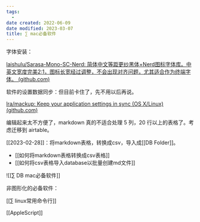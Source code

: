 ```yaml
---
tags:
  - 
date created: 2022-06-09
date modified: 2023-03-07
title: ∑ mac必备软件
---
```


字体安装：

[laishulu/Sarasa-Mono-SC-Nerd: 简体中文等距更纱黑体+Nerd图标字体库。中英文宽度完美2:1，图标长宽经过调整，不会出现对齐问题，尤其适合作为终端字体。 (github.com)](https://github.com/laishulu/Sarasa-Mono-SC-Nerd)

软件的设置数据同步：但目前卡住了，先不用以后再说。

[lra/mackup: Keep your application settings in sync (OS X/Linux) (github.com)](https://github.com/lra/mackup)

编辑起来太不方便了，markdown 真的不适合处理 5 列，20 行以上的表格了。考虑迁移到 airtable。

[[2023-02-28]]：将markdown表格，转换成csv，导入成[[DB Folder]]。

- [[如何将markdown表格转换成csv表格]]
- [[如何将csv表格导入database以批量创建md文件]]

![[∑ DB mac必备软件]]

非图形化的必备软件：

[[∑ linux常用命令行]]

[[AppleScript]]
